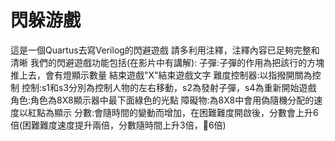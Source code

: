 # 閃躲游戲
這是一個Quartus去寫Verilog的閃避遊戲 
請多利用注釋，注釋內容已足夠完整和清晰 我們的閃避遊戲功能包括(在影片中有講解): 子彈:子彈的作用為把該行的方塊推上去，會有燈顯示數量 結束遊戲"X"結束遊戲文字 難度控制器:以指撥開關為控制 控制:s1和s3分別為控制人物的左右移動，s2為發射子彈，s4為重新開始遊戲 角色:角色為8X8顯示器中最下面綠色的光點 障礙物:為8X8中會用偽隨機分配的速度以紅點為顯示 分數:會隨時間的變動而增加，在困難難度開啟後，分數會上升6倍(困難難度速度提升兩倍，分數隨時間上升3倍，𠔏6倍)
